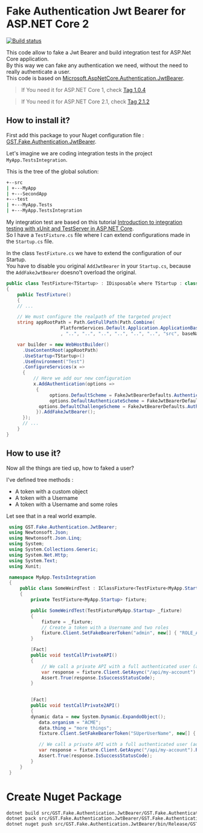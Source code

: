 # Fake Authentication Jwt Bearer for ASP.NET Core 2

[![Build status](https://ci.appveyor.com/api/projects/status/csd3288fo1srkqev/branch/master?svg=true)](https://ci.appveyor.com/project/waldo2188/fake-authentication-jwtbearer/branch/master)


This code allow to fake a Jwt Bearer and build integration test for ASP.Net Core application.  
By this way we can fake any authentication we need, without the need to really authenticate a user.  
This code is based on [Microsoft.AspNetCore.Authentication.JwtBearer](https://github.com/aspnet/Security/tree/dev/src/Microsoft.AspNetCore.Authentication.JwtBearer).

 > If You need it for ASP.NET Core 1, check [Tag 1.0.4](https://github.com/GestionSystemesTelecom/fake-authentication-jwtbearer/tree/1.0.4)

 > If You need it for ASP.NET Core 2.1, check [Tag 2.1.2](https://github.com/GestionSystemesTelecom/fake-authentication-jwtbearer/tree/1.0.4)

## How to install it?

First add this package to your Nuget configuration file : [GST.Fake.Authentication.JwtBearer](https://www.nuget.org/packages/GST.Fake.Authentication.JwtBearer).

Let's imagine we are coding integration tests in the project `MyApp.TestsIntegration`.

This is the tree of the global solution:

```bash
+--src
| +---MyApp
| +---SecondApp
+---test
| +---MyApp.Tests
| +---MyApp.TestsIntegration
```

My integration test are based on this tutorial [Introduction to integration testing with xUnit and TestServer in ASP.NET Core](http://andrewlock.net/introduction-to-integration-testing-with-xunit-and-testserver-in-asp-net-core/).  
So I have a `TestFixture.cs` file where I can extend configurations made in the `Startup.cs` file.

In the class `TestFixture.cs` we have to extend the configuration of our Startup.  
You have to disable you original `AddJwtBearer` in your `Startup.cs`, because the `AddFakeJwtBearer` doesno't overload the original.

```C#
public class TestFixture<TStartup> : IDisposable where TStartup : class
{
    public TestFixture()
    {
    // ...

    // We must configure the realpath of the targeted project
    string appRootPath = Path.GetFullPath(Path.Combine(
                    PlatformServices.Default.Application.ApplicationBasePath
                    , "..", "..", "..", "..", "..", "..", "src", baseNamespace));

    var builder = new WebHostBuilder()
      .UseContentRoot(appRootPath)
      .UseStartup<TStartup>()
      .UseEnvironment("Test")
      .ConfigureServices(x =>
      {
          // Here we add our new configuration
          x.AddAuthentication(options =>
           {
                options.DefaultScheme = FakeJwtBearerDefaults.AuthenticationScheme;
                options.DefaultAuthenticateScheme = FakeJwtBearerDefaults.AuthenticationScheme;
           	options.DefaultChallengeScheme = FakeJwtBearerDefaults.AuthenticationScheme;
           }).AddFakeJwtBearer();
      });
      // ...
    }
}
```

## How to use it?

Now all the things are tied up, how to faked a user?

I've defined tree methods :
 - A token with a custom object
 - A token with a Username
 - A token with a Username and some roles

 Let see that in a real world example.

```C#
 using GST.Fake.Authentication.JwtBearer;
 using Newtonsoft.Json;
 using Newtonsoft.Json.Linq;
 using System;
 using System.Collections.Generic;
 using System.Net.Http;
 using System.Text;
 using Xunit;

 namespace MyApp.TestsIntegration
 {
     public class SomeWeirdTest : IClassFixture<TestFixture<MyApp.Startup>>
     {
         private TestFixture<MyApp.Startup> fixture;

         public SomeWeirdTest(TestFixtureMyApp.Startup> _fixture)
         {
             fixture = _fixture;
             // Create a token with a Username and two roles
             fixture.Client.SetFakeBearerToken("admin", new[] { "ROLE_ADMIN", "ROLE_GENTLEMAN" });
         }

         [Fact]
         public void testCallPrivateAPI()
         {
             // We call a private API with a full authenticated user (admin)
             var response = fixture.Client.GetAsync("/api/my-account").Result;
             Assert.True(response.IsSuccessStatusCode);
         }

		 
         [Fact]
         public void testCallPrivate2API()
         {
		 dynamic data = new System.Dynamic.ExpandoObject();
            data.organism = "ACME";
            data.thing = "more things";
            fixture.Client.SetFakeBearerToken("SUperUserName", new[] { "Role1", "Role2" }, (object)data);

            // We call a private API with a full authenticated user (admin)
            var response = fixture.Client.GetAsync("/api/my-account").Result;
            Assert.True(response.IsSuccessStatusCode);
         }
     }
 }
```

# Create Nuget Package

```bash
dotnet build src/GST.Fake.Authentication.JwtBearer/GST.Fake.Authentication.JwtBearer.csproj --configuration Release --framework netcoreapp2.2 --force
dotnet pack src/GST.Fake.Authentication.JwtBearer/GST.Fake.Authentication.JwtBearer.csproj --configuration Release --include-source --include-symbols --output ../../nupkgs
dotnet nuget push src/GST.Fake.Authentication.JwtBearer/bin/Release/GST.Fake.Authentication.JwtBearer.[VERSION].nupkg -s https://api.nuget.org/v3/index.json -k [API-KEY]
```

